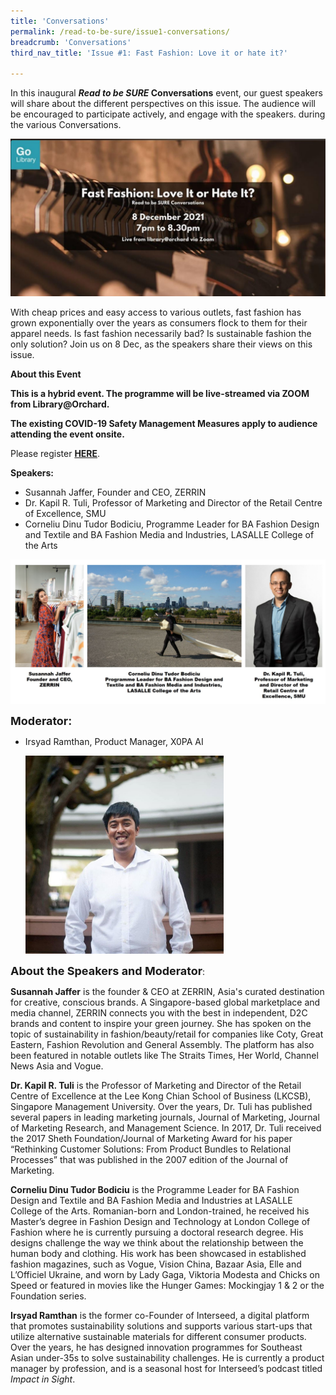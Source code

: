 ```yaml
---
title: 'Conversations'
permalink: /read-to-be-sure/issue1-conversations/
breadcrumb: 'Conversations'
third_nav_title: 'Issue #1: Fast Fashion: Love it or hate it?'

---
```


In this inaugural ***Read to be SURE* Conversations** event, our guest speakers will share about the different perspectives on this issue. The audience will be encouraged to participate actively, and engage with the speakers. during the various Conversations. 

<a href="https://www.eventbrite.sg/e/fast-fashion-love-it-or-hate-it-read-to-be-sure-tickets-202741323757">![](../images/RTBS1-EventBrite.JPG)</a>

With cheap prices and easy access to various outlets, fast fashion has grown exponentially over the years as consumers flock to them for their apparel needs. Is fast fashion necessarily bad? Is sustainable fashion the only solution? Join us on 8 Dec, as the speakers share their views on this issue. 



**About this Event**

**This is a hybrid event. The programme will be live-streamed via ZOOM from Library@Orchard.**

**The existing COVID-19 Safety Management Measures apply to audience attending the event onsite.**

Please register **[HERE](https://www.eventbrite.sg/e/fast-fashion-love-it-or-hate-it-read-to-be-sure-tickets-202741323757)**. 



**Speakers:**

- Susannah Jaffer, Founder and CEO, ZERRIN
- Dr. Kapil R. Tuli, Professor of Marketing and Director of the Retail Centre of Excellence, SMU
- Corneliu Dinu Tudor Bodiciu, Programme Leader for BA Fashion Design and Textile and BA Fashion Media and Industries, LASALLE College of the Arts

![](../images/rtbs1-speakers.JPG)



**<font size="4">Moderator:</font>** 

- Irsyad Ramthan, Product Manager, X0PA AI

   <img src="../images/rtbs1-moderator.jpg" style="zoom:33%;" />



**<font size="4">About the Speakers and Moderator</font>**:



**Susannah Jaffer** is the founder & CEO at ZERRIN, Asia's curated destination for creative, conscious brands. A Singapore-based global marketplace and media channel, ZERRIN connects you with the best in independent, D2C brands and content to inspire your green journey. She has spoken on the topic of sustainability in fashion/beauty/retail for companies like Coty, Great Eastern, Fashion Revolution and General Assembly. The platform has also been featured in notable outlets like The Straits Times, Her World, Channel News Asia and Vogue.



**Dr. Kapil R. Tuli** is the Professor of Marketing and Director of the Retail Centre of Excellence at the Lee Kong Chian School of Business (LKCSB), Singapore Management University. Over the years, Dr. Tuli has published several papers in leading marketing journals, Journal of Marketing, Journal of Marketing Research, and Management Science. In 2017, Dr. Tuli received the 2017 Sheth Foundation/Journal of Marketing Award for his paper “Rethinking Customer Solutions: From Product Bundles to Relational Processes” that was published in the 2007 edition of the Journal of Marketing.



**Corneliu Dinu Tudor Bodiciu** is the Programme Leader for BA Fashion Design and Textile and BA Fashion Media and Industries at LASALLE College of the Arts. Romanian-born and London-trained, he received his Master’s degree in Fashion Design and Technology at London College of Fashion where he is currently pursuing a doctoral research degree. His designs challenge the way we think about the relationship between the human body and clothing. His work has been showcased in established fashion magazines, such as Vogue, Vision China, Bazaar Asia, Elle and L’Officiel Ukraine, and worn by Lady Gaga, Viktoria Modesta and Chicks on Speed or featured in movies like the Hunger Games: Mockingjay 1 & 2 or the Foundation series.



**Irsyad Ramthan** is the former co-Founder of Interseed, a digital platform that promotes sustainability solutions and supports various start-ups that utilize alternative sustainable materials for different consumer products. Over the years, he has designed innovation programmes for Southeast Asian under-35s to solve sustainability challenges. He is currently a product manager by profession, and is a seasonal host for Interseed’s podcast titled *Impact in Sight*.  

 